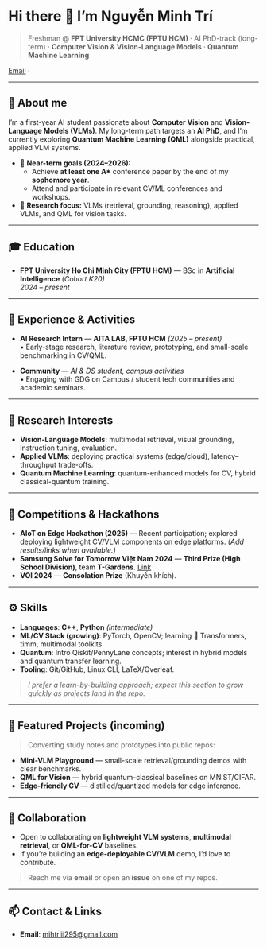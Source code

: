 # Hi there 👋 I’m **Nguyễn Minh Trí**

> Freshman @ **FPT University HCMC (FPTU HCM)** · AI PhD-track (long-term) · **Computer Vision & Vision-Language Models** · **Quantum Machine Learning**

[Email](mailto:mihtriii295@gmail.com) · <!-- Add later: [Website](#) · [Google Scholar](#) · [ORCID](#) · [LinkedIn](#) · [X/Twitter](#) -->

---

## 🌟 About me
I’m a first-year AI student passionate about **Computer Vision** and **Vision-Language Models (VLMs)**. My long-term path targets an **AI PhD**, and I’m currently exploring **Quantum Machine Learning (QML)** alongside practical, applied VLM systems.

- 🎯 **Near-term goals (2024–2026):**
  - Achieve **at least one A\*** conference paper by the end of my **sophomore year**.
  - Attend and participate in relevant CV/ML conferences and workshops.
- 🧭 **Research focus:** VLMs (retrieval, grounding, reasoning), applied VLMs, and QML for vision tasks.

---

## 🎓 Education
- **FPT University Ho Chi Minh City (FPTU HCM)** — BSc in **Artificial Intelligence** *(Cohort K20)*  
  *2024 – present*

<!-- Optionally add GPA / notable coursework here -->

---

## 💼 Experience & Activities
- **AI Research Intern** — **AITA LAB, FPTU HCM** *(2025 – present)*  
  • Early-stage research, literature review, prototyping, and small-scale benchmarking in CV/QML.

- **Community** — *AI & DS student, campus activities*  
  • Engaging with GDG on Campus / student tech communities and academic seminars.

---

## 🧪 Research Interests
- **Vision-Language Models**: multimodal retrieval, visual grounding, instruction tuning, evaluation.  
- **Applied VLMs**: deploying practical systems (edge/cloud), latency–throughput trade-offs.  
- **Quantum Machine Learning**: quantum-enhanced models for CV, hybrid classical-quantum training.

---

## 🏅 Competitions & Hackathons
- **AIoT on Edge Hackathon (2025)** — Recent participation; explored deploying lightweight CV/VLM components on edge platforms. *(Add results/links when available.)*
- **Samsung Solve for Tomorrow Việt Nam 2024** — **Third Prize (High School Division)**, team **T-Gardens**. [Link](https://solvefortomorrow.vn/doi-thang-giai/t-gardens)
- **VOI 2024** — **Consolation Prize** (Khuyến khích).

---

## ⚙️ Skills
- **Languages**: **C++**, **Python** *(intermediate)*  
- **ML/CV Stack (growing)**: PyTorch, OpenCV; learning 🤗 Transformers, timm, multimodal toolkits.  
- **Quantum**: Intro Qiskit/PennyLane concepts; interest in hybrid models and quantum transfer learning.  
- **Tooling**: Git/GitHub, Linux CLI, LaTeX/Overleaf.

> *I prefer a learn-by-building approach; expect this section to grow quickly as projects land in the repo.*

---

## 📂 Featured Projects (incoming)
> Converting study notes and prototypes into public repos:
- **Mini-VLM Playground** — small-scale retrieval/grounding demos with clear benchmarks.
- **QML for Vision** — hybrid quantum-classical baselines on MNIST/CIFAR.
- **Edge-friendly CV** — distilled/quantized models for edge inference.

---

## 🤝 Collaboration
- Open to collaborating on **lightweight VLM systems**, **multimodal retrieval**, or **QML-for-CV** baselines.  
- If you’re building an **edge-deployable CV/VLM** demo, I’d love to contribute.

> Reach me via **email** or open an **issue** on one of my repos.

---

## 📫 Contact & Links
- **Email**: mihtriii295@gmail.com

